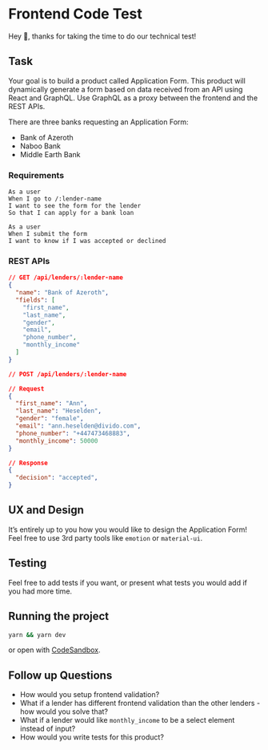 # Frontend Code Test

Hey :wave:, thanks for taking the time to do our technical test!

## Task

Your goal is to build a product called Application Form. This product will dynamically generate a form based on data received from an API using React and GraphQL. Use GraphQL as a proxy between the frontend and the REST APIs.

There are three banks requesting an Application Form:

- Bank of Azeroth
- Naboo Bank
- Middle Earth Bank

### Requirements

```
As a user
When I go to /:lender-name
I want to see the form for the lender
So that I can apply for a bank loan
```

```
As a user
When I submit the form
I want to know if I was accepted or declined
```

### REST APIs

```json
// GET /api/lenders/:lender-name
{
  "name": "Bank of Azeroth",
  "fields": [
    "first_name",
    "last_name",
    "gender",
    "email",
    "phone_number",
    "monthly_income"
  ]
}

// POST /api/lenders/:lender-name

// Request
{
  "first_name": "Ann",
  "last_name": "Heselden",
  "gender": "female",
  "email": "ann.heselden@divido.com",
  "phone_number": "+447473468883",
  "monthly_income": 50000
}

// Response
{
  "decision": "accepted",
}
```

## UX and Design

It’s entirely up to you how you would like to design the Application Form! Feel free to use 3rd party tools like `emotion` or `material-ui`.

## Testing

Feel free to add tests if you want, or present what tests you would add if you had more time.

## Running the project

```bash
yarn && yarn dev
```

or open with [CodeSandbox](https://githubbox.com/dividohq/frontend-code-test/tree/docs/simplify-readme).

## Follow up Questions

- How would you setup frontend validation?
- What if a lender has different frontend validation than the other
  lenders - how would you solve that?
- What if a lender would like `monthly_income` to be a select element
  instead of input?
- How would you write tests for this product?

